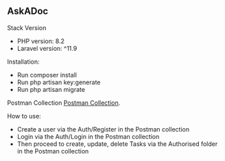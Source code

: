 

## AskADoc

Stack Version
- PHP version: 8.2
- Laravel version: ^11.9

Installation:
- Run composer install 
- Run php artisan key:generate
- Run php artisan migrate

Postman Collection
[Postman Collection](https://www.postman.com/cloudy-space-372607/workspace/ebucodes/collection/20354641-467fa4e0-7b79-4364-bdf4-b9ef1f68960d?action=share&creator=20354641&active-environment=20354641-2ba964cd-bca5-404d-af8b-eef1941c76fc).


How to use:
- Create a user via the Auth/Register in the Postman collection
- Login via the Auth/Login in the Postman collection
- Then proceed to create, update, delete Tasks via the Authorised folder in the Postman collection
